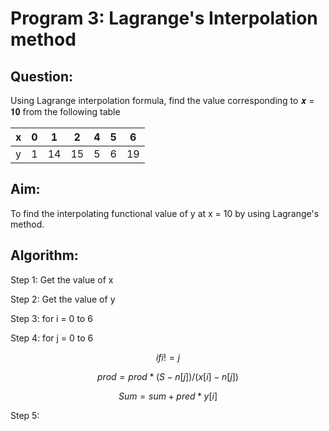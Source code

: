 # Program 3: Lagrange's Interpolation method

## Question:

Using Lagrange interpolation formula, find the value corresponding to 𝒙 = 𝟏𝟎 from the
following table 

| x   | 0  | 1  | 2  | 4  | 5  | 6  |
| --- | -- | -- | -- | -- | -- | -- |
| y   | 1  | 14 | 15 | 5  | 6  | 19 |

## Aim:

To find the interpolating functional value of y at x = 10 by using Lagrange's method.

## Algorithm:

Step 1: Get the value of x

Step 2: Get the value of y

Step 3: for i = 0 to 6

Step 4: for j = 0 to 6

$$
if i ! = j
$$

$$
prod = prod * ( S - n [j])/(x [i] - n[j])
$$

$$
Sum = sum + pred * y[i]
$$

Step 5: 
